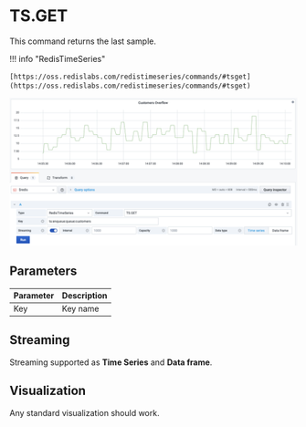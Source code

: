 # TS.GET

This command returns the last sample.

!!! info "RedisTimeSeries"

    [https://oss.redislabs.com/redistimeseries/commands/#tsget](https://oss.redislabs.com/redistimeseries/commands/#tsget)

![TS.RANGE](../../images/redis-datasource/commands/ts-get.png)

## Parameters

| Parameter | Description |
| --------- | ----------- |
| Key       | Key name    |

## Streaming

Streaming supported as **Time Series** and **Data frame**.

## Visualization

Any standard visualization should work.
